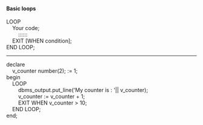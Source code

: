 <h4> Basic loops </h4>

LOOP<br>
&nbsp;&nbsp;&nbsp;&nbsp;Your code;<br>
&nbsp;&nbsp;&nbsp;&nbsp;&nbsp;&nbsp;&nbsp;&nbsp;::::::<br>
&nbsp;&nbsp;&nbsp;&nbsp;EXIT [WHEN condition];<br>
END LOOP;

***

declare<br>
&nbsp;&nbsp;&nbsp;&nbsp;v_counter number(2); := 1;<br>
begin<br>
&nbsp;&nbsp;&nbsp;&nbsp;LOOP<br>
&nbsp;&nbsp;&nbsp;&nbsp;&nbsp;&nbsp;&nbsp;&nbsp;dbms_output.put_line('My counter is : '|| 
v_counter);<br>
&nbsp;&nbsp;&nbsp;&nbsp;&nbsp;&nbsp;&nbsp;&nbsp;v_counter := 
v_counter + 1;<br>
&nbsp;&nbsp;&nbsp;&nbsp;&nbsp;&nbsp;&nbsp;&nbsp;EXIT WHEN v_counter > 10;<br>
&nbsp;&nbsp;&nbsp;&nbsp;END LOOP;<br>
end;
